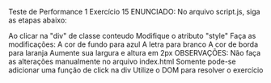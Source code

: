 Teste de Performance 1
Exercício 15
ENUNCIADO:
No arquivo script.js, siga as etapas abaixo:

Ao clicar na "div" de classe conteudo
Modifique o atributo "style"
Faça as modificações:
A cor de fundo para azul
A letra para branco
A cor de borda para laranja
Aumente sua largura e altura em 2px
OBSERVAÇÕES:
Não faça as alterações manualmente no arquivo index.html
Somente pode-se adicionar uma função de click na div
Utilize o DOM para resolver o exercício